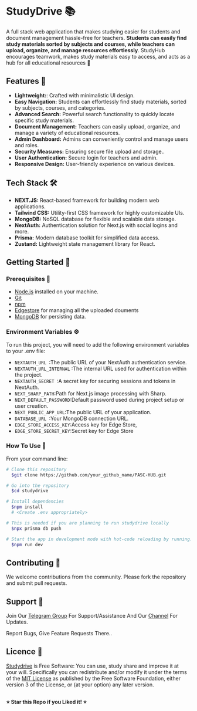# StudyDrive 📚
A full stack web application that makes studying easier for students and document management hassle-free for teachers. **Students can easily find study materials sorted by subjects and courses, while teachers can upload, organize, and manage resources effortlessly**. StudyHub encourages teamwork, makes study materials easy to access, and acts as a hub for all educational resources 🚀

## Features 🌟

- **Lightweight:**: Crafted with minimalistic UI design.
- **Easy Navigation:** Students can effortlessly find study materials, sorted by subjects, courses, and categories.
- **Advanced Search:** Powerful search functionality to quickly locate specific study materials.
- **Document Management:** Teachers can easily upload, organize, and manage a variety of educational resources.
- **Admin Dashboard:** Admins can conveniently control and manage users and roles.
- **Security Measures:** Ensuring secure file upload and storage..
- **User Authentication:** Secure login for teachers and admin.
- **Responsive Design:** User-friendly experience on various devices.
  
## Tech Stack 🛠️

- **NEXT.JS:** React-based framework for building modern web applications.
- **Tailwind CSS:** Utility-first CSS framework for highly customizable UIs.
- **MongoDB:** NoSQL database for flexible and scalable data storage.
- **NextAuth:** Authentication solution for Next.js with social logins and more.
- **Prisma:** Modern database toolkit for simplified data access.
- **Zustand:** Lightweight state management library for React.

## Getting Started 🚦

### Prerequisites 🚧

- [Node.js](https://nodejs.org/) installed on your machine.
- [Git](https://git-scm.com/)
- [npm](https://www.npmjs.com/)
- [Edgestore](https://edgestore.dev/) for managing all the uploaded douments
- [MongoDB](https://www.mongodb.com/) for persisting data.


### Environment Variables ⚙️

To run this project, you will need to add the following environment variables to your .env file:

* `NEXTAUTH_URL `:The public URL of your NextAuth authentication service.
* `NEXTAUTH_URL_INTERNAL` :The internal URL used for authentication within the project.
* `NEXTAUTH_SECRET `:A secret key for securing sessions and tokens in NextAuth.  
* `NEXT_SHARP_PATH`:Path for Next.js image processing with Sharp.
* `NEXT_DEFAULT_PASSWORD`:Default password used during project setup or user creation.
* `NEXT_PUBLIC_APP_URL`:The public URL of your application.
* `DATABASE_URL `:Your MongoDB connection URL.
* `EDGE_STORE_ACCESS_KEY`:Access key for Edge Store,  
* `EDGE_STORE_SECRET_KEY`:Secret key for Edge Store
 
### How To Use 🚀
From your command line:

```bash
# Clone this repository
  $git clone https://github.com/your_github_name/PASC-HUB.git

# Go into the repository
  $cd studydrive

# Install dependencies
  $npm install
  # <Create .env appropriately>

# This is needed if you are planning to run studydrive locally
  $npx prisma db push

# Start the app in development mode with hot-code reloading by running:
  $npm run dev
````
## Contributing 🤝
   We welcome contributions from the community. Please fork the repository and submit pull requests.
   
## Support 💬
Join Our [Telegram Group](https://www.telegram.dog/codexbotzsupport) For Support/Assistance And Our [Channel](https://www.telegram.dog/codexbotz) For Updates.   
   
Report Bugs, Give Feature Requests There..   

## Licence 📝
[Studydrive](https://github.com/SHABIN-K/PASC-HUB) is Free Software: You can use, study share and improve it at your
will. Specifically you can redistribute and/or modify it under the terms of the
[MIT License](https://opensource.org/license/mit/l) as
published by the Free Software Foundation, either version 3 of the License, or
(at your option) any later version. 


##

  **⭐️ Star this Repo if you Liked it! ⭐️**


